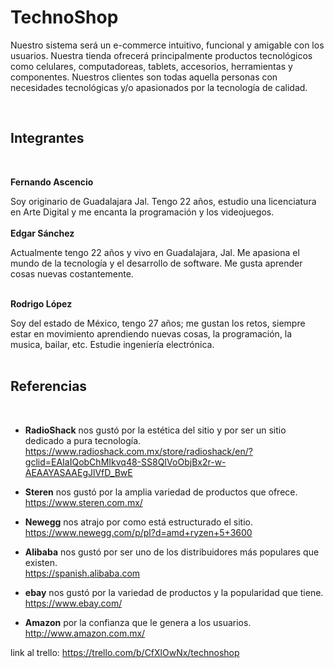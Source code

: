 # TechnoShop
Nuestro sistema será un e-commerce intuitivo, funcional  y amigable con los usuarios. Nuestra tienda ofrecerá principalmente productos tecnológicos como celulares, computadoreas, tablets, accesorios, herramientas y componentes.
Nuestros clientes son todas aquella personas con necesidades tecnológicas y/o apasionados por la tecnología de calidad.

<br>

## **Integrantes**
<br>

**Fernando Ascencio**

Soy originario de Guadalajara Jal. Tengo 22 años, estudio una licenciatura en Arte Digital y me encanta la programación y los videojuegos.
<br>
<br>
**Edgar Sánchez**

Actualmente tengo 22 años y vivo en Guadalajara, Jal. Me apasiona el mundo de la tecnología y el desarrollo de software.
Me gusta aprender cosas nuevas costantemente.
<br>
<br>

**Rodrigo López**

Soy del estado de México, tengo 27 años; me gustan los retos, siempre estar en movimiento aprendiendo nuevas cosas,
la programación, la musica, bailar, etc.
Estudie ingeniería electrónica.
<br>
<br>

## **Referencias**
<br>

* **RadioShack** nos gustó por la estética del sitio y por ser un sitio dedicado a pura tecnología.\
https://www.radioshack.com.mx/store/radioshack/en/?gclid=EAIaIQobChMIkvq48-SS8QIVoObjBx2r-w-AEAAYASAAEgJlVfD_BwE

* **Steren** nos gustó por la amplia variedad de productos que ofrece.\
https://www.steren.com.mx/

* **Newegg** nos atrajo por como está estructurado el sitio.\
https://www.newegg.com/p/pl?d=amd+ryzen+5+3600

* **Alibaba** nos gustó por ser uno de los distribuidores más populares que existen.\
https://spanish.alibaba.com

* **ebay** nos gustó por la variedad de productos y la popularidad que tiene.\
https://www.ebay.com/

* **Amazon** por la confianza que le genera a los usuarios.\
http://www.amazon.com.mx/

link al trello: https://trello.com/b/CfXlOwNx/technoshop
